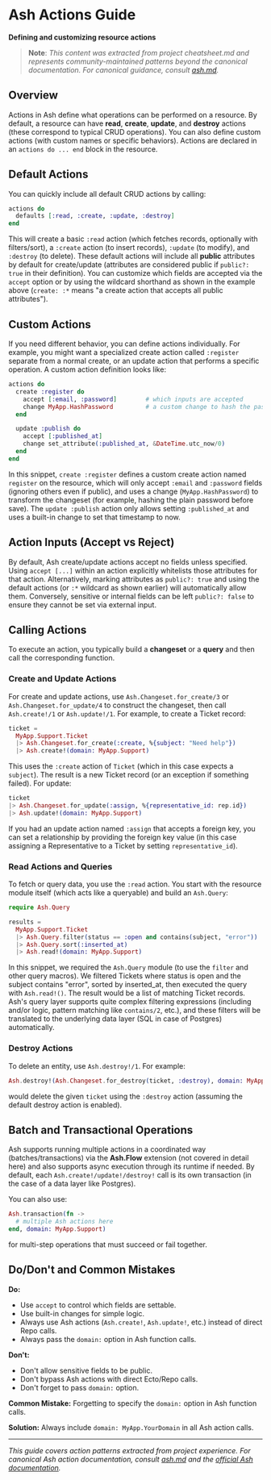# Ash Actions Guide
**Defining and customizing resource actions**

> **Note**: *This content was extracted from project cheatsheet.md and represents community-maintained patterns beyond the canonical documentation. For canonical guidance, consult [ash.md](ash.md).*

## Overview

Actions in Ash define what operations can be performed on a resource. By default, a resource can have **read**, **create**, **update**, and **destroy** actions (these correspond to typical CRUD operations). You can also define custom actions (with custom names or specific behaviors). Actions are declared in an `actions do ... end` block in the resource.

## Default Actions

You can quickly include all default CRUD actions by calling:

```elixir
actions do
  defaults [:read, :create, :update, :destroy]
end
```

This will create a basic `:read` action (which fetches records, optionally with filters/sort), a `:create` action (to insert records), `:update` (to modify), and `:destroy` (to delete). These default actions will include all **public** attributes by default for create/update (attributes are considered public if `public?: true` in their definition). You can customize which fields are accepted via the `accept` option or by using the wildcard shorthand as shown in the example above (`create: :*` means "a create action that accepts all public attributes").

## Custom Actions

If you need different behavior, you can define actions individually. For example, you might want a specialized create action called `:register` separate from a normal create, or an update action that performs a specific operation. A custom action definition looks like:

```elixir
actions do
  create :register do
    accept [:email, :password]        # which inputs are accepted
    change MyApp.HashPassword         # a custom change to hash the password
  end

  update :publish do
    accept [:published_at]
    change set_attribute(:published_at, &DateTime.utc_now/0)
  end
end
```

In this snippet, `create :register` defines a custom create action named `register` on the resource, which will only accept `:email` and `:password` fields (ignoring others even if public), and uses a change (`MyApp.HashPassword`) to transform the changeset (for example, hashing the plain password before save). The `update :publish` action only allows setting `:published_at` and uses a built-in change to set that timestamp to now.

## Action Inputs (Accept vs Reject)

By default, Ash create/update actions accept no fields unless specified. Using `accept [...]` within an action explicitly whitelists those attributes for that action. Alternatively, marking attributes as `public?: true` and using the default actions (or `:*` wildcard as shown earlier) will automatically allow them. Conversely, sensitive or internal fields can be left `public?: false` to ensure they cannot be set via external input.

## Calling Actions

To execute an action, you typically build a **changeset** or a **query** and then call the corresponding function.

### Create and Update Actions

For create and update actions, use `Ash.Changeset.for_create/3` or `Ash.Changeset.for_update/4` to construct the changeset, then call `Ash.create!/1` or `Ash.update!/1`. For example, to create a Ticket record:

```elixir
ticket = 
  MyApp.Support.Ticket
  |> Ash.Changeset.for_create(:create, %{subject: "Need help"})
  |> Ash.create!(domain: MyApp.Support)
```

This uses the `:create` action of `Ticket` (which in this case expects a `subject`). The result is a new Ticket record (or an exception if something failed). For update:

```elixir
ticket 
|> Ash.Changeset.for_update(:assign, %{representative_id: rep.id})
|> Ash.update!(domain: MyApp.Support)
```

If you had an update action named `:assign` that accepts a foreign key, you can set a relationship by providing the foreign key value (in this case assigning a Representative to a Ticket by setting `representative_id`).

### Read Actions and Queries

To fetch or query data, you use the `:read` action. You start with the resource module itself (which acts like a queryable) and build an `Ash.Query`:

```elixir
require Ash.Query

results = 
  MyApp.Support.Ticket
  |> Ash.Query.filter(status == :open and contains(subject, "error"))
  |> Ash.Query.sort(:inserted_at)
  |> Ash.read!(domain: MyApp.Support)
```

In this snippet, we required the `Ash.Query` module (to use the `filter` and other query macros). We filtered Tickets where status is open and the subject contains "error", sorted by inserted_at, then executed the query with `Ash.read!()`. The result would be a list of matching Ticket records. Ash's query layer supports quite complex filtering expressions (including and/or logic, pattern matching like `contains/2`, etc.), and these filters will be translated to the underlying data layer (SQL in case of Postgres) automatically.

### Destroy Actions

To delete an entity, use `Ash.destroy!/1`. For example:

```elixir
Ash.destroy!(Ash.Changeset.for_destroy(ticket, :destroy), domain: MyApp.Support)
```

would delete the given `ticket` using the `:destroy` action (assuming the default destroy action is enabled).

## Batch and Transactional Operations

Ash supports running multiple actions in a coordinated way (batches/transactions) via the **Ash.Flow** extension (not covered in detail here) and also supports async execution through its runtime if needed. By default, each `Ash.create!/update!/destroy!` call is its own transaction (in the case of a data layer like Postgres).

You can also use:

```elixir
Ash.transaction(fn ->
  # multiple Ash actions here
end, domain: MyApp.Support)
```

for multi-step operations that must succeed or fail together.

## Do/Don't and Common Mistakes

**Do:**
- Use `accept` to control which fields are settable.
- Use built-in changes for simple logic.
- Always use Ash actions (`Ash.create!`, `Ash.update!`, etc.) instead of direct Repo calls.
- Always pass the `domain:` option in Ash function calls.

**Don't:**
- Don't allow sensitive fields to be public.
- Don't bypass Ash actions with direct Ecto/Repo calls.
- Don't forget to pass `domain:` option.

**Common Mistake:**
Forgetting to specify the `domain:` option in Ash function calls.

**Solution:** Always include `domain: MyApp.YourDomain` in all Ash action calls.

---

*This guide covers action patterns extracted from project experience. For canonical Ash action documentation, consult [ash.md](ash.md) and the [official Ash documentation](https://hexdocs.pm/ash/3.5.9/).* 